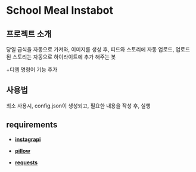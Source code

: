 # School Meal Instabot

## 프로젝트 소개
당일 급식을 자동으로 가져와, 이미지를 생성 후, 피드와 스토리에 자동 업로드, 업로드된 스토리는 자동으로 하이라이트에 추가 해주는 봇

+디엠 명령어 기능 추가
## 사용법
최소 사용시, config.json이 생성되고, 필요한 내용을 작성 후, 실행
## requirements
- **[instagrapi](https://pypi.org/project/instagrapi)**
 
- **[pillow](https://pypi.org/project/pillow/)**

- **[requests](https://pypi.org/project/requests/)**

